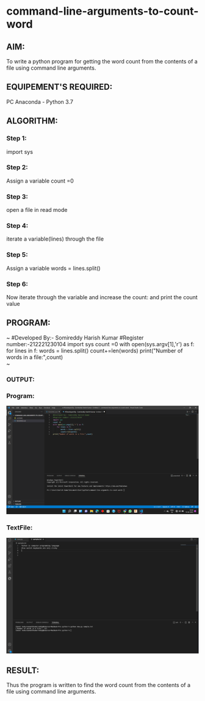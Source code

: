 # command-line-arguments-to-count-word
## AIM:
To write a python program for getting the word count from the contents of a file using command line arguments.
## EQUIPEMENT'S REQUIRED: 
PC
Anaconda - Python 3.7
## ALGORITHM: 
### Step 1:
import sys

### Step 2:
Assign a variable count =0  
 
### Step 3: 
open a file in read mode

### Step 4:  
iterate a variable(lines) through the file

### Step 5: 
Assign a variable words = lines.split()
### Step 6: 
Now iterate through the variable and increase the count:
and print the count value

## PROGRAM:
~
#Developed By:- Somireddy Harish Kumar
#Register number:-212221230104
import sys
count =0
with open(sys.argv[1],'r') as f:
    for lines in f:
        words = lines.split()
        count+=len(words)
print("Number of words in a file:",count)      
~
### OUTPUT:
### Program:
![output](1.png)
### TextFile:
![OUTPUT](2.png)


## RESULT:
Thus the program is written to find the word count from the contents of a file using command line arguments.